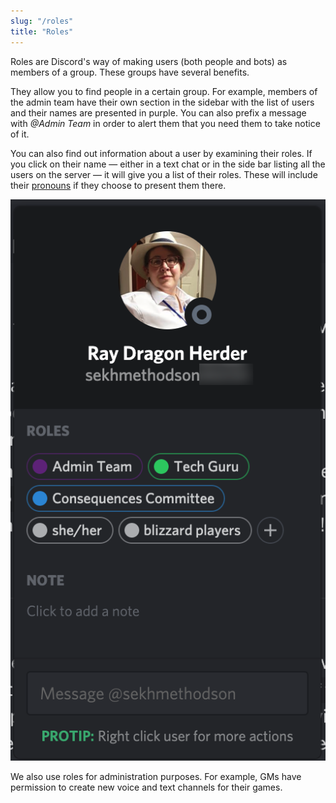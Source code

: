 ```yaml
---
slug: "/roles"
title: "Roles"
---
```


Roles are Discord's way of making users (both people and bots) as members of a
group. These groups have several benefits.

They allow you to find people in a certain group. For example, members of the
admin team have their own section in the sidebar with the list of users and
their names are presented in purple. You can also prefix a message with *@Admin
Team* in order to alert them that you need them to take notice of it.

You can also find out information about a user by examining their roles. If you
click on their name — either in a text chat or in the side bar listing all the
users on the server — it will give you a list of their roles. These will include
their [pronouns](/bots-pronouns) if they choose to present them there.

![Example user information box](../../images/roles.png)

We also use roles for administration purposes. For example, GMs have permission
to create new voice and text channels for their games.
